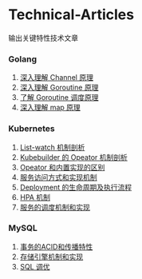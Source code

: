 # Technical-Articles

输出关键特性技术文章

### Golang

1. [深入理解 Channel 原理](https://github.com/Cweiping/Technical-Articles/blob/main/golang/deep-understanding-of-channel-principles.md)
2. [深入理解 Goroutine 原理](https://github.com/Cweiping/Technical-Articles/blob/main/golang/deep-understanding-of-goroutine-principles.md)
3. [了解 Goroutine 调度原理](https://github.com/Cweiping/Technical-Articles/blob/main/golang/understanding-of-goroutine-schedule-principles.md)
4. [深入理解 map 原理](https://github.com/Cweiping/Technical-Articles/blob/main/golang/understanding-of-goroutine-map-principles.md)

### Kubernetes

1. [List-watch 机制剖析]()
2. [Kubebuilder 的 Opeator 机制剖析]()
3. [Opeator 和内置实现的区别]()
4. [服务访问方式和实现机制]()
5. [Deployment 的生命周期及执行流程]()
6. [HPA 机制]()
7. [服务的调度机制和实现]()

### MySQL

1. [事务的ACID和传播特性]()
2. [存储引擎机制和实现]()
3. [SQL 调优]()